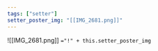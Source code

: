 ```yaml
---
tags: ["setter"]
setter_poster_img: "[[IMG_2681.png]]"
---
```

![[IMG_2681.png]]
`="!" + this.setter_poster_img`


